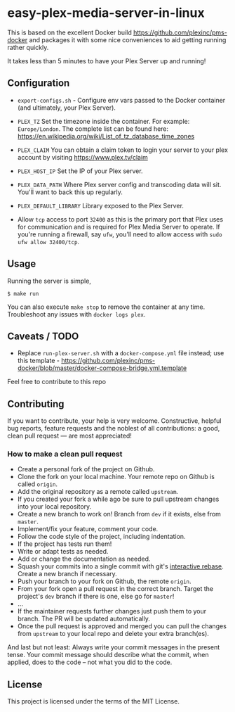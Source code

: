 # easy-plex-media-server-in-linux

This is based on the excellent Docker build https://github.com/plexinc/pms-docker and packages it with some nice conveniences to aid getting running rather quickly.

It takes less than 5 minutes to have your Plex Server up and running!

## Configuration

- `export-configs.sh` - Configure env vars passed to the Docker container (and ultimately, your Plex Server).

- `PLEX_TZ` Set the timezone inside the container. For example: `Europe/London`. The complete list can be found here: https://en.wikipedia.org/wiki/List_of_tz_database_time_zones
- `PLEX_CLAIM` You can obtain a claim token to login your server to your plex account by visiting https://www.plex.tv/claim
- `PLEX_HOST_IP` Set the IP of your Plex server.
- `PLEX_DATA_PATH` Where Plex server config and transcoding data will sit.  You'll want to back this up regularly.
- `PLEX_DEFAULT_LIBRARY` Library exposed to the Plex Server.
- Allow `tcp` access to port `32400` as this is the primary port that Plex uses for communication and is required for Plex Media Server to operate. If you're running a firewall, say `ufw`, you'll need to allow access with `sudo ufw allow 32400/tcp`.

## Usage

Running the server is simple,

```
$ make run
```

You can also execute `make stop` to remove the container at any time.  Troubleshoot any issues with `docker logs plex`.

## Caveats / TODO

- Replace `run-plex-server.sh` with a `docker-compose.yml` file instead; use this template - https://github.com/plexinc/pms-docker/blob/master/docker-compose-bridge.yml.template

Feel free to contribute to this repo

## Contributing

If you want to contribute, your help is very welcome.  Constructive, helpful bug reports, feature requests and the noblest of all contributions: a good, clean pull request &mdash; are most appreciated!

### How to make a clean pull request

- Create a personal fork of the project on Github.
- Clone the fork on your local machine. Your remote repo on Github is called `origin`.
- Add the original repository as a remote called `upstream`.
- If you created your fork a while ago be sure to pull upstream changes into your local repository.
- Create a new branch to work on! Branch from `dev` if it exists, else from `master`.
- Implement/fix your feature, comment your code.
- Follow the code style of the project, including indentation.
- If the project has tests run them!
- Write or adapt tests as needed.
- Add or change the documentation as needed.
- Squash your commits into a single commit with git's [interactive rebase](https://help.github.com/articles/interactive-rebase). Create a new branch if necessary.
- Push your branch to your fork on Github, the remote `origin`.
- From your fork open a pull request in the correct branch. Target the project's `dev` branch if there is one, else go for `master`!
- …
- If the maintainer requests further changes just push them to your branch. The PR will be updated automatically.
- Once the pull request is approved and merged you can pull the changes from `upstream` to your local repo and delete
your extra branch(es).

And last but not least: Always write your commit messages in the present tense. Your commit message should describe what the commit, when applied, does to the code – not what you did to the code.

## License

This project is licensed under the terms of the MIT License.
